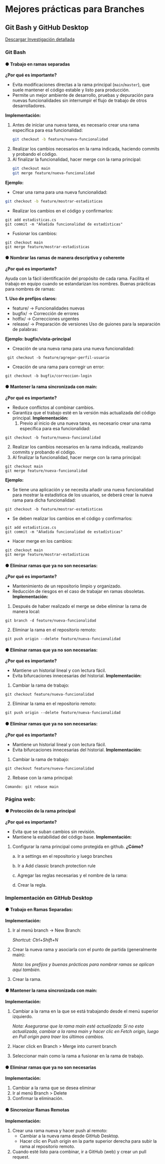 # Mejores prácticas para Branches  
## Git Bash y GitHub Desktop

[Descargar Investigación detallada](https://github.com/Danielammmm/Mejores-Pr-cticas-para-branches/blob/06b23ac75f600a25665ffdf440312911d522508f/Investigaci%C3%B3n%20detallada/2%20-%20Mejores%20pr%C3%A1cticas%20para%20branches%20Git%20Bash%20y%20Github%20desktop.docx)

### Git Bash

#### ● Trabajo en ramas separadas
**¿Por qué es importante?**  
- Evita modificaciones directas a la rama principal (`main`/`master`), que suele mantener el código estable y listo para producción.  
- Permite un mejor ambiente de desarrollo, pruebas y depuración para nuevas funcionalidades sin interrumpir el flujo de trabajo de otros desarrolladores.  

**Implementación:**  
1. Antes de iniciar una nueva tarea, es necesario crear una rama específica para esa funcionalidad:  
   ```bash
   git checkout -b feature/nueva-funcionalidad
2. Realizar los cambios necesarios en la rama indicada, haciendo commits y probando el código.
3. Al finalizar la funcionalidad, hacer merge con la rama principal:
   ```bash
   git checkout main
   git merge feature/nueva-funcionalidad
   ```
**Ejemplo:**
- Crear una rama para una nueva funcionalidad:
```bash
git checkout -b feature/mostrar-estadisticas
```
- Realizar los cambios en el código y confirmarlos:
```
git add estadisticas.cs
git commit -m "Añadida funcionalidad de estadísticas"
```
- Fusionar los cambios:
```
git checkout main
git merge feature/mostrar-estadisticas
```
#### ● Nombrar las ramas de manera descriptiva y coherente
**¿Por qué es importante?**

Ayuda con la fácil identificación del propósito de cada rama.
Facilita el trabajo en equipo cuando se estandarizan los nombres.
Buenas prácticas para nombres de ramas:

**1. Uso de prefijos claros:**

- feature/ → Funcionalidades nuevas
- bugfix/ → Corrección de errores
- hotfix/ → Correcciones urgentes
- release/ → Preparación de versiones
Uso de guiones para la separación de palabras:

**Ejemplo: bugfix/vista-principal**
-	Creación de una nueva rama para una nueva funcionalidad:

```
 git checkout -b feature/agregar-perfil-usuario
```
- Creación de una rama para corregir un error:

```
git checkout -b bugfix/correccion-login
```
#### ● Mantener la rama sincronizada con main:
**¿Por qué es importante?**
-	Reduce conflictos al combinar cambios. 
-	Garantiza que el trabajo esté en la versión más actualizada del código principal. 
**Implementación:**
 	1. Previo al inicio de una nueva tarea, es necesario crear una rama específica para esa funcionalidad:
```
git checkout -b feature/nueva-funcionalidad
```
  2. Realizar los cambios necesarios en la rama indicada, realizando commits y probando el código.
  3. Al finalizar la funcionalidad, hacer merge con la rama principal:
```
git checkout main
git merge feature/nueva-funcionalidad
```
**Ejemplo:**
-	Se tiene una aplicación y se necesita añadir una nueva funcionalidad para mostrar la estadística de los usuarios, se deberá crear la nueva rama para dicha funcionalidad:
```
git checkout -b feature/mostrar-estadisticas
```
-	Se deben realizar los cambios en el código y confirmarlos:
```
git add estadisticas.cs
git commit -m "Añadida funcionalidad de estadísticas"
```
-	Hacer merge en los cambios:
```
git checkout main
git merge feature/mostrar-estadisticas
```
#### ●	Eliminar ramas que ya no son necesarias: 
**¿Por qué es importante?**
-	Mantenimiento de un repositorio limpio y organizado. 
-	Reducción de riesgos en el caso de trabajar en ramas obsoletas. 
**Implementación:** 
1.	Después de haber realizado el merge se debe eliminar la rama de manera local:
```
git branch -d feature/nueva-funcionalidad
```
2.	Eliminar la rama en el repositorio remoto:
```
git push origin --delete feature/nueva-funcionalidad
```
#### ●	Eliminar ramas que ya no son necesarias: 
**¿Por qué es importante?**
-	Mantiene un historial lineal y con lectura fácil.
-	Evita bifurcaciones innecesarias del historial. 
**Implementación:**
1.	Cambiar la rama de trabajo:
```
git checkout feature/nueva-funcionalidad
```
2. Eliminar la rama en el repositorio remoto:
```
git push origin --delete feature/nueva-funcionalidad
```
#### ●	Eliminar ramas que ya no son necesarias: 
**¿Por qué es importante?**
-	Mantiene un historial lineal y con lectura fácil.
-	Evita bifurcaciones innecesarias del historial. 
**Implementación:**
1.	Cambiar la rama de trabajo:
``` 
git checkout feature/nueva-funcionalidad
```
2.	Rebase con la rama principal: 
 ```
Comando: git rebase main
```
### Página web: 
#### ●	Protección de la rama principal
**¿Por qué es importante?**
-	Evita que se suban cambios sin revisión. 
-	Mantiene la estabilidad del código base. 
**Implementación:** 
1.	Configurar la rama principal como protegida en github.
  **¿Cómo?**
  	
    a.	Ir a settings en el repositorio y luego branches
  	 
    b.	Ir a Add classic branch protection rule
  	
    c.	Agregar las reglas necesarias y el nombre de la rama:
  	
    d.	Crear la regla.
### Implementación en GitHub Desktop
#### ●	Trabajo en Ramas Separadas: 
**Implementación:** 
1.	Ir al menú branch → New Branch:
   
    _Shortcut:  Ctrl+Shift+N_

3.	Crear la nueva rama y asociarla con el punto de partida (generalmente main):
  
    _Nota: los prefijos y buenas prácticas para nombrar ramas se aplican aquí también._

3.	Crear la rama.

#### ●	Mantener la rama sincronizada con main: 
**Implementación:**
1.	Cambiar a la rama en la que se está trabajando desde el menú superior izquierdo.

    _Nota: Asegurarse que la rama main esté actualizada:_ 
    _Si no esta actualizada, cambiar a la rama main y hacer clic en Fetch origin, luego en Pull origin para traer los últimos cambios._


2.	Hacer click en Branch > Merge into current branch 
 
3.	Seleccionar main como la rama a fusionar en la rama de trabajo.

#### ●	Eliminar ramas que ya no son necesarias
**Implementación:** 
1.	Cambiar a la rama que se desea eliminar
2.	Ir al menú Branch > Delete
3.	Confirmar la eliminación.

#### ●	Sincronizar Ramas Remotas
**Implementación:**
1.	Crear una rama nueva y hacer push al remoto:
    -	Cambiar a la nueva rama desde GitHub Desktop.
    -	Hacer clic en Push origin en la parte superior derecha para subir la rama al repositorio remoto.
2.	Cuando esté listo para combinar, ir a GitHub (web) y crear un pull request.















